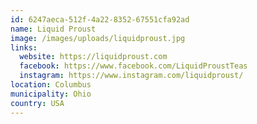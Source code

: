 ```yaml
---
id: 6247aeca-512f-4a22-8352-67551cfa92ad
name: Liquid Proust
image: /images/uploads/liquidproust.jpg
links:
  website: https://liquidproust.com
  facebook: https://www.facebook.com/LiquidProustTeas
  instagram: https://www.instagram.com/liquidproust/
location: Columbus
municipality: Ohio
country: USA
---
```

